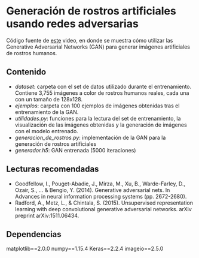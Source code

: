 # Generación de rostros artificiales usando redes adversarias

Código fuente de [este](https://youtu.be/dlnA1uiWu90) video, en donde se muestra cómo utilizar las Generative Adversarial Networks (GAN) para generar imágenes artificiales de rostros humanos.

## Contenido

- *dataset*: carpeta con el set de datos utilizado durante el entrenamiento. Contiene 3,755 imágenes a color de rostros humanos reales, cada una con un tamaño de 128x128.
- *ejemplos*: carpeta con 100 ejemplos de imágenes obtenidas tras el entrenamiento de la GAN.
- *utilidades.py*: funciones para la lectura del set de entrenamiento, la visualización de las imágenes obtenidas y la generación de imágenes con el modelo entrenado.
- *generacion_de_rostros.py*: implementación de la GAN para la generación de rostros artificiales
- *generador.h5*: GAN entrenada (5000 iteraciones)

## Lecturas recomendadas

- Goodfellow, I., Pouget-Abadie, J., Mirza, M., Xu, B., Warde-Farley, D., Ozair, S., ... & Bengio, Y. (2014). Generative adversarial nets. In Advances in neural information processing systems (pp. 2672-2680).
- Radford, A., Metz, L., & Chintala, S. (2015). Unsupervised representation learning with deep convolutional generative adversarial networks. arXiv preprint arXiv:1511.06434.

## Dependencias
matplotlib==2.0.0
numpy==1.15.4
Keras==2.2.4
imageio==2.5.0